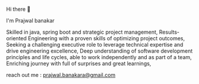 Hi there 👋

I'm Prajwal banakar

Skilled in java, spring boot and strategic project management, 
Results-oriented Engineering with a proven skills of optimizing project outcomes,
Seeking a challenging executive role to leverage technical expertise and drive engineering excellence,
Deep understanding of software development principles and life cycles,
able to work independently and as part of a team,
Enriching journey with full of surprises and great learnings,

reach out me : prajwal.banakara@gmail.com  
